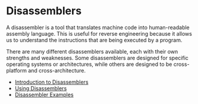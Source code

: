 # Disassemblers
A disassembler is a tool that translates machine code into human-readable assembly language. This is useful for reverse engineering because it allows us to understand the instructions that are being executed by a program.

There are many different disassemblers available, each with their own strengths and weaknesses. Some disassemblers are designed for specific operating systems or architectures, while others are designed to be cross-platform and cross-architecture.

- [Introduction to Disassemblers](Introduction%20to%20Disassemblers.md)
- [Using Disassemblers](Using%20Disassemblers.md)
- [Disassembler Examples](Disassembler%20Examples.md)
